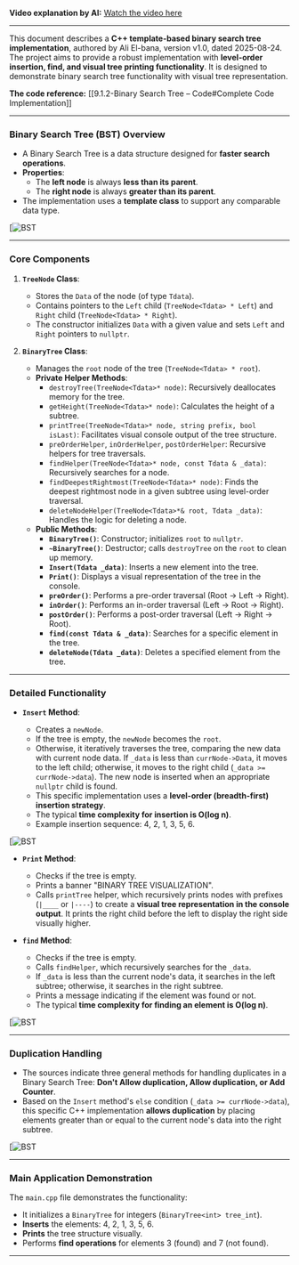 
**Video explanation by AI:** [Watch the video here](https://notebooklm.google.com/notebook/68a51878-3ce2-4a6e-ba12-62bb4ec9e31e?artifactId=14da8f39-e2f5-466d-9a52-7f4148ab8993)

---
This document describes a **C++ template-based binary search tree implementation**, authored by Ali El-bana, version v1.0, dated 2025-08-24. The project aims to provide a robust implementation with **level-order insertion, find, and visual tree printing functionality**. It is designed to demonstrate binary search tree functionality with visual tree representation.

**The code reference:** [[9.1.2-Binary Search Tree – Code#Complete Code Implementation]]

---
### Binary Search Tree (BST) Overview

- A Binary Search Tree is a data structure designed for **faster search operations**.
- **Properties**:
    - The **left node** is always **less than its parent**.
    - The **right node** is always **greater than its parent**.
- The implementation uses a **template class** to support any comparable data type.

[![BST](G:\DSA\Slides\BST-Intro\s2.png)

---
### Core Components

1. **`TreeNode` Class**:
    
    - Stores the `Data` of the node (of type `Tdata`).
    - Contains pointers to the `Left` child (`TreeNode<Tdata> * Left`) and `Right` child (`TreeNode<Tdata> * Right`).
    - The constructor initializes `Data` with a given value and sets `Left` and `Right` pointers to `nullptr`.
2. **`BinaryTree` Class**:
    
    - Manages the `root` node of the tree (`TreeNode<Tdata> * root`).
    - **Private Helper Methods**:
        - `destroyTree(TreeNode<Tdata>* node)`: Recursively deallocates memory for the tree.
        - `getHeight(TreeNode<Tdata>* node)`: Calculates the height of a subtree.
        - `printTree(TreeNode<Tdata>* node, string prefix, bool isLast)`: Facilitates visual console output of the tree structure.
        - `preOrderHelper`, `inOrderHelper`, `postOrderHelper`: Recursive helpers for tree traversals.
        - `findHelper(TreeNode<Tdata>* node, const Tdata & _data)`: Recursively searches for a node.
        - `findDeepestRightmost(TreeNode<Tdata>* node)`: Finds the deepest rightmost node in a given subtree using level-order traversal.
        - `deleteNodeHelper(TreeNode<Tdata>*& root, Tdata _data)`: Handles the logic for deleting a node.
    - **Public Methods**:
        - **`BinaryTree()`**: Constructor; initializes `root` to `nullptr`.
        - **`~BinaryTree()`**: Destructor; calls `destroyTree` on the `root` to clean up memory.
        - **`Insert(Tdata _data)`**: Inserts a new element into the tree.
        - **`Print()`**: Displays a visual representation of the tree in the console.
        - **`preOrder()`**: Performs a pre-order traversal (Root -> Left -> Right).
        - **`inOrder()`**: Performs an in-order traversal (Left -> Root -> Right).
        - **`postOrder()`**: Performs a post-order traversal (Left -> Right -> Root).
        - **`find(const Tdata & _data)`**: Searches for a specific element in the tree.
        - **`deleteNode(Tdata _data)`**: Deletes a specified element from the tree.

---
### Detailed Functionality

- **`Insert` Method**:
    
    - Creates a `newNode`.
    - If the tree is empty, the `newNode` becomes the `root`.
    - Otherwise, it iteratively traverses the tree, comparing the new data with current node data. If `_data` is less than `currNode->Data`, it moves to the left child; otherwise, it moves to the right child (`_data >= currNode->data`). The new node is inserted when an appropriate `nullptr` child is found.
    - This specific implementation uses a **level-order (breadth-first) insertion strategy**.
    - The typical **time complexity for insertion is O(log n)**.
    - Example insertion sequence: 4, 2, 1, 3, 5, 6.

[![BST](G:\DSA\Slides\BST-Intro\s12.png)

- **`Print` Method**:
    
    - Checks if the tree is empty.
    - Prints a banner "BINARY TREE VISUALIZATION".
    - Calls `printTree` helper, which recursively prints nodes with prefixes (`|____` or `|----`) to create a **visual tree representation in the console output**. It prints the right child before the left to display the right side visually higher.
- **`find` Method**:
    
    - Checks if the tree is empty.
    - Calls `findHelper`, which recursively searches for the `_data`.
    - If `_data` is less than the current node's data, it searches in the left subtree; otherwise, it searches in the right subtree.
    - Prints a message indicating if the element was found or not.
    - The typical **time complexity for finding an element is O(log n)**.

[![BST](G:\DSA\Slides\BST-Intro\s14.png)

---
### Duplication Handling

- The sources indicate three general methods for handling duplicates in a Binary Search Tree: **Don't Allow duplication, Allow duplication, or Add Counter**.
- Based on the `Insert` method's `else` condition (`_data >= currNode->data`), this specific C++ implementation **allows duplication** by placing elements greater than or equal to the current node's data into the right subtree.

[![BST](G:\DSA\Slides\BST-Intro\s3.png)

---
### Main Application Demonstration

The `main.cpp` file demonstrates the functionality:

- It initializes a `BinaryTree` for integers (`BinaryTree<int> tree_int`).
- **Inserts** the elements: 4, 2, 1, 3, 5, 6.
- **Prints** the tree structure visually.
- Performs **find operations** for elements 3 (found) and 7 (not found).

---


